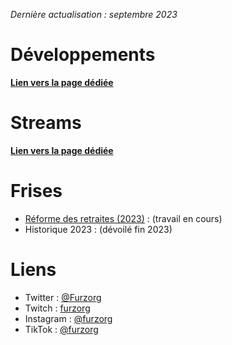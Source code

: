*Dernière actualisation : septembre 2023*

# Développements

**[Lien vers la page dédiée](https://furzorg.github.io/dev)**

# Streams

**[Lien vers la page dédiée](https://furzorg.github.io/streams)**

# Frises

- [Réforme des retraites (2023)](https://furzorg.github.io/reformedesretraites) : (travail en cours)
- Historique 2023 : (dévoilé fin 2023)

# Liens

- Twitter : [@Furzorg](https://twitter.com/Furzorg)
- Twitch : [furzorg](https://twitch.tv/furzorg)
- Instagram : [@furzorg](https://www.instagram.com/furzorg)
- TikTok : [@furzorg](https://www.tiktok.com/@furzorg)

